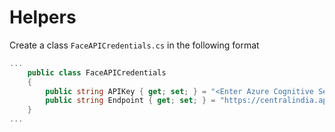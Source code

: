 # Helpers 

Create a class `FaceAPICredentials.cs` in the following format

```csharp
...
    public class FaceAPICredentials
    {
        public string APIKey { get; set; } = "<Enter Azure Cognitive Services Face API Key Here>";
        public string Endpoint { get; set; } = "https://centralindia.api.cognitive.microsoft.com/";
    }
...
```